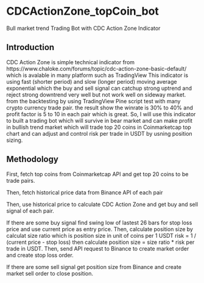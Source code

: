 # CDCActionZone_topCoin_bot
Bull market trend Trading Bot with CDC Action Zone Indicator
<h2>Introduction</h2>
<p> CDC Action Zone is simple technical indicator from https://www.chaloke.com/forums/topic/cdc-action-zone-basic-default/ which is avalable in many platform such as TradingView
This indicator is using fast (shorter period) and slow (longer period) moving average exponential which the buy and sell signal can catchup strong uptrend and reject strong downtrend very well but not work well on sideway market. from the backtesting by using TradingView Pine script test with many crypto currency trade pair.
the result show the winrate is 30% to 40% and profit factor is 5 to 10 in each pair which is great. So, I will use this indicator to built a trading bot which will survive in bear market and can make profit in bullish trend market which will trade top 20 coins in Coinmarketcap top chart and can adjust and control risk per trade in USDT by usning position sizing. </p>
<h2>Methodology</h2>
<p> First, fetch top coins from Coinmarketcap API and get top 20 coins to be trade pairs.</p>
<p> Then, fetch historical price data from Binance API of each pair </p>
<p> Then, use historical price to calculate CDC Action Zone and get buy and sell signal of each pair. </p>
<p> If there are some buy signal find swing low of lastest 26 bars for stop loss price and use current price as entry price. Then, calculate position size by calculat size ratio which is position size in unit of coins per 1 USDT risk = 1 / (current price - stop loss) then calculate position size = size ratio * risk per trade in USDT. Then, send API request to Binance to create market order and create stop loss order. </p>
<p> If there are some sell signal get position size from Binance and create market sell order to close position. </p>
